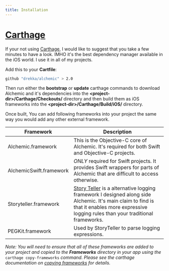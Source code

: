 ```yaml
---
title: Installation
--- 
```


# [Carthage](https://github.com/Carthage/Carthage)

If your not using [Carthage](https://github.com/Carthage/Carthage), I would like to suggest that you take a few minutes to have a look. IMHO it's the best dependency manager available in the iOS world. I use it in all of my projects.

Add this to your __Cartfile__:

```bash
github "drekka/alchemic" > 2.0
```

Then run either the __bootstrap__ or __update__ carthage commands to download Alchemic and it's dependencies into the __&lt;project-dir&gt;/Carthage/Checkouts/__ directory and then build them as iOS frameworks into the __&lt;project-dir&gt;/Carthage/Build/iOS/__ directory. 

Once built, You can add following frameworks into your project the same way you would add any other external framework.

Framework | Description
--- | ---
Alchemic.framework | This is the Objective-C core of Alchemic. It's required for both Swift and Objective-C projects.
AlchemicSwift.framework | *ONLY* required for Swift projects. It provides Swift wrappers for parts of Alchemic that are difficult to access otherwise. 
Storyteller.framework | [Story Teller](https://github.com/drekka/StoryTeller) is a alternative logging framework I designed along side Alchemic. It's main claim to find is that it enables more expressive logging rules than your traditional frameworks.
PEGKit.framework | Used by StoryTeller to parse logging expressions.

*Note: You will need to ensure that all of these frameworks are added to your project and copied to the __Frameworks__ directory in your app using the* `carthage copy-frameworks` *command. Please see the carthage documentation on [copying frameworks](https://github.com/Carthage/Carthage#if-youre-building-for-ios-tvos-or-watchos) for details.*


